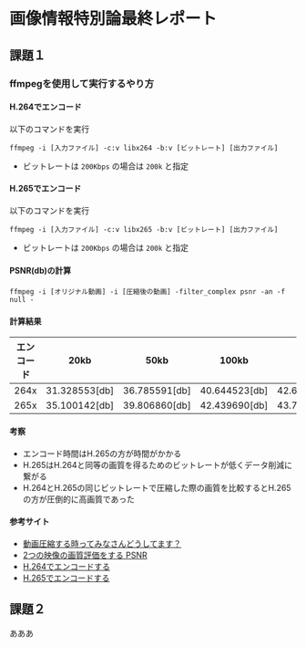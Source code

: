 # 画像情報特別論最終レポート

## 課題１
### ffmpegを使用して実行するやり方

#### H.264でエンコード

以下のコマンドを実行
```
ffmpeg -i [入力ファイル] -c:v libx264 -b:v [ビットレート] [出力ファイル]
```
- ビットレートは `200Kbps` の場合は `200k` と指定

#### H.265でエンコード

以下のコマンドを実行
```
ffmpeg -i [入力ファイル] -c:v libx265 -b:v [ビットレート] [出力ファイル]
```
- ビットレートは `200Kbps` の場合は `200k` と指定

#### PSNR(db)の計算


```
ffmpeg -i [オリジナル動画] -i [圧縮後の動画] -filter_complex psnr -an -f null -
```

#### 計算結果

| エンコード | 20kb | 50kb | 100kb | 150kb | 200kb | 250kb | 300kb |
| :-----: | :-----: | :-----: | :-----: | :-----: | :-----: | :-----: | :-----: |
| 264x | 31.328553[db] | 36.785591[db] | 40.644523[db] | 42.627868[db] | 43.972909[db] | 44.972522[db] | 45.737302[db] |
| 265x | 35.100142[db] | 39.806860[db] | 42.439690[db] | 43.765471[db] | 44.54526[db] | 45.415505[db] | 45.822527[db] |


#### 考察
- エンコード時間はH.265の方が時間がかかる
- H.265はH.264と同等の画質を得るためのビットレートが低くデータ削減に繋がる
- H.264とH.265の同じビットレートで圧縮した際の画質を比較するとH.265の方が圧倒的に高画質であった

#### 参考サイト
- [動画圧縮する時ってみなさんどうしてます？](https://creatorsblog.nijibox.jp/mov-optimize/)
- [2つの映像の画質評価をする PSNR](https://nico-lab.net/psnr_with_ffmpeg/)
- [H.264でエンコードする](http://tech.ckme.co.jp/ffmpeg_h264.shtml)
- [H.265でエンコードする](http://tech.ckme.co.jp/ffmpeg_h265.shtml)

## 課題２
あああ